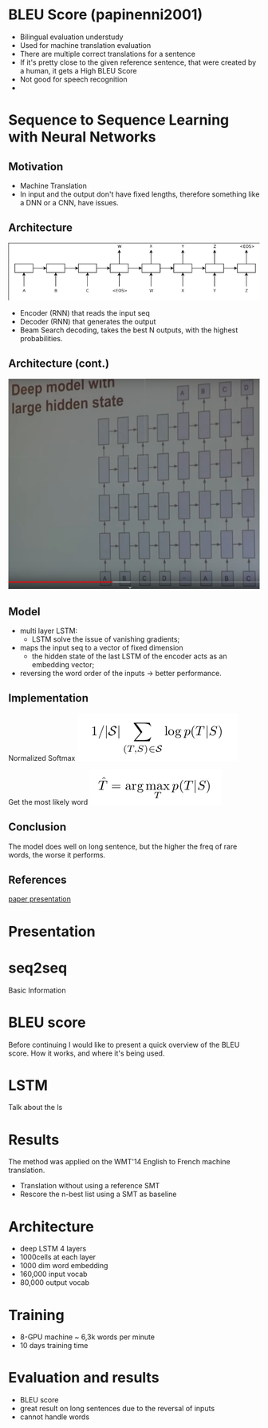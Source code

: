 # BLEU Score (papinenni2001)

- Bilingual evaluation understudy
- Used for machine translation evaluation
- There are multiple correct translations for a sentence
- If it's pretty close to the given reference sentence, that were created by a human, it gets a High BLEU Score
- Not good for speech recognition
-




# Sequence to Sequence Learning with Neural Networks

## Motivation

- Machine Translation
- In input and the output don't have fixed lengths, therefore something like a DNN or a CNN, have issues.

## Architecture

![Model Architecture](img/seq2seq.png)

- Encoder (RNN) that reads the input seq
- Decoder (RNN) that generates the output
- Beam Search decoding, takes the best N outputs, with the highest probabilities.

## Architecture (cont.)

![modeldetailedarchitecture](img/modeldetailedarchitecture.png)


## Model

- multi layer LSTM:
    - LSTM solve the issue of vanishing gradients;
- maps the input seq to a vector of fixed dimension
    - the hidden state of the last LSTM of the encoder acts as an embedding vector;
- reversing the word order of the inputs -> better performance.


## Implementation

Normalized Softmax
![loss function](img/lossfunction.png)

Get the most likely word
![output](img/output.png)


## Conclusion

The model does well on long sentence, but the higher the freq of rare words, the worse it performs.

## References
[paper presentation](https://www.youtube.com/watch?v=-uyXE7dY5H0)

# Presentation

# seq2seq

Basic Information

# BLEU score

Before continuing I would like to present a quick overview of the BLEU score.
How it works, and where it's being used.

# LSTM

Talk about the ls

# Results

The method was applied on the WMT'14 English to French machine translation.

- Translation without using a reference SMT
- Rescore the n-best list using a SMT as baseline


# Architecture

- deep LSTM 4 layers
- 1000cells at each layer
- 1000 dim word embedding
- 160,000 input vocab
- 80,000 output vocab

# Training

- 8-GPU machine ~ 6,3k words per minute
- 10 days training time

# Evaluation and results

- BLEU score
- great result on long sentences due to the reversal of inputs
- cannot handle <OOV> words




